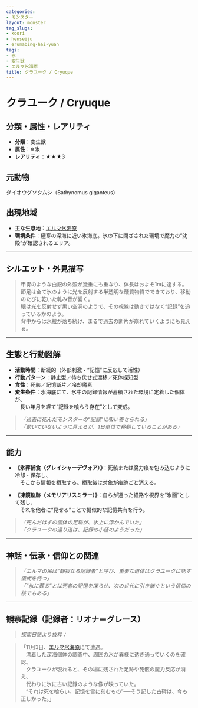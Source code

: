 ```yaml
---
categories:
- モンスター
layout: monster
tag_slugs:
- koori
- henseiju
- erumabing-hai-yuan
tags:
- 氷
- 変生獣
- エルマ氷海原
title: クラユーク / Cryuque
---
```


# クラユーク / Cryuque

## 分類・属性・レアリティ

* **分類**：変生獣  
* **属性**：❄氷  
* **レアリティ**：★★★3

## 元動物

ダイオウグソクムシ（Bathynomus giganteus）

## 出現地域

* **主な生息地**：[エルマ氷海原](../place/elma_icefield.md)  
* **環境条件**：極寒の深海に近い氷海底。氷の下に閉ざされた環境で魔力の“沈殿”が確認されるエリア。

---

## シルエット・外見描写

> 甲冑のような白銀の外殻が幾重にも重なり、体長はおよそ1mに達する。  
> 節足は全て氷のように光を反射する半透明な硬質物質でできており、移動のたびに乾いた軋み音が響く。  
> 眼は光を反射せず黒い空洞のようで、その視線は動きではなく“記録”を追っているかのよう。  
> 背中からは氷粒が落ち続け、まるで過去の断片が崩れていくようにも見える。

---

## 生態と行動図解

* **活動時間**：断続的（外部刺激・“記憶”に反応して活性）
* **行動パターン**：静止型／待ち伏せ式漂移／死体探知型  
* **食性**：死骸／記憶断片／冷却魔素  
* **変生条件**：氷海底にて、氷中の記録情報が蓄積された環境に定着した個体が、  
　長い年月を経て“記録を喰らう存在”として変成。

> *「過去に死んだモンスターの“記録”に吸い寄せられる」*  
> *「動いていないように見えるが、1日単位で移動していることがある」*

---

## 能力

* **《氷葬捕食（グレイシャーデヴォア）》**：死骸または魔力痕を包み込むように冷却・保存し、  
　そこから情報を摂取する。摂取後は対象が痕跡ごと消える。

* **《凍鏡軌跡（メモリアリスミラー）》**：自らが通った経路や視界を“氷面”として残し、  
　それを他者に“見せる”ことで擬似的な記憶共有を行う。

> *「死んだはずの個体の足跡が、氷上に浮かんでいた」*  
> *「クラユークの通り道は、記録の小径のようだった」*

---

## 神話・伝承・信仰との関連

> *「エルマの民は“静寂なる記録者”と呼び、重要な遺体はクラユークに託す儀式を持つ」*  
> *「“氷に葬る”とは死者の記憶を凍らせ、次の世代に引き継ぐという信仰の核でもある」*

---

## 観察記録（記録者：リオナ＝グレース）

> *探索日誌より抜粋：*

> 「11月3日、[エルマ氷海原](../place/elma_icefield.md)にて遭遇。  
　漂着した深海個体の調査中、周囲の氷が異様に透き通っていくのを確認。  
　クラユークが現れると、その場に残された足跡や死骸の魔力反応が消え、  
　代わりに氷に古い記録のような像が映っていた。  
　“それは死を喰らい、記憶を雪に刻むもの”──そう記した古碑は、今も正しかった。」